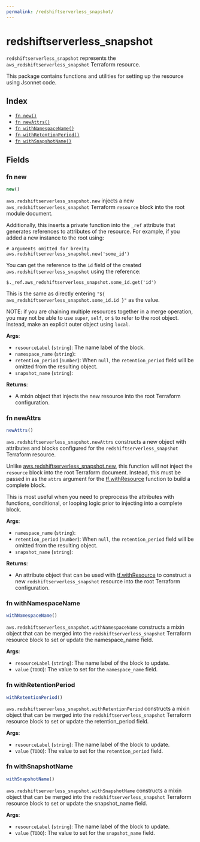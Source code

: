 ```yaml
---
permalink: /redshiftserverless_snapshot/
---
```


# redshiftserverless_snapshot

`redshiftserverless_snapshot` represents the `aws_redshiftserverless_snapshot` Terraform resource.



This package contains functions and utilities for setting up the resource using Jsonnet code.


## Index

* [`fn new()`](#fn-new)
* [`fn newAttrs()`](#fn-newattrs)
* [`fn withNamespaceName()`](#fn-withnamespacename)
* [`fn withRetentionPeriod()`](#fn-withretentionperiod)
* [`fn withSnapshotName()`](#fn-withsnapshotname)

## Fields

### fn new

```ts
new()
```


`aws.redshiftserverless_snapshot.new` injects a new `aws_redshiftserverless_snapshot` Terraform `resource`
block into the root module document.

Additionally, this inserts a private function into the `_ref` attribute that generates references to attributes of the
resource. For example, if you added a new instance to the root using:

    # arguments omitted for brevity
    aws.redshiftserverless_snapshot.new('some_id')

You can get the reference to the `id` field of the created `aws.redshiftserverless_snapshot` using the reference:

    $._ref.aws_redshiftserverless_snapshot.some_id.get('id')

This is the same as directly entering `"${ aws_redshiftserverless_snapshot.some_id.id }"` as the value.

NOTE: if you are chaining multiple resources together in a merge operation, you may not be able to use `super`, `self`,
or `$` to refer to the root object. Instead, make an explicit outer object using `local`.

**Args**:
  - `resourceLabel` (`string`): The name label of the block.
  - `namespace_name` (`string`): 
  - `retention_period` (`number`):  When `null`, the `retention_period` field will be omitted from the resulting object.
  - `snapshot_name` (`string`): 

**Returns**:
- A mixin object that injects the new resource into the root Terraform configuration.


### fn newAttrs

```ts
newAttrs()
```


`aws.redshiftserverless_snapshot.newAttrs` constructs a new object with attributes and blocks configured for the `redshiftserverless_snapshot`
Terraform resource.

Unlike [aws.redshiftserverless_snapshot.new](#fn-redshiftserverlesssnapshotnew), this function will not inject the `resource`
block into the root Terraform document. Instead, this must be passed in as the `attrs` argument for the
[tf.withResource](https://github.com/tf-libsonnet/core/tree/main/docs#fn-withresource) function to build a complete block.

This is most useful when you need to preprocess the attributes with functions, conditional, or looping logic prior to
injecting into a complete block.

**Args**:
  - `namespace_name` (`string`): 
  - `retention_period` (`number`):  When `null`, the `retention_period` field will be omitted from the resulting object.
  - `snapshot_name` (`string`): 

**Returns**:
  - An attribute object that can be used with [tf.withResource](https://github.com/tf-libsonnet/core/tree/main/docs#fn-withresource) to construct a new `redshiftserverless_snapshot` resource into the root Terraform configuration.


### fn withNamespaceName

```ts
withNamespaceName()
```

`aws.redshiftserverless_snapshot.withNamespaceName` constructs a mixin object that can be merged into the `redshiftserverless_snapshot`
Terraform resource block to set or update the namespace_name field.



**Args**:
  - `resourceLabel` (`string`): The name label of the block to update.
  - `value` (`TODO`): The value to set for the `namespace_name` field.


### fn withRetentionPeriod

```ts
withRetentionPeriod()
```

`aws.redshiftserverless_snapshot.withRetentionPeriod` constructs a mixin object that can be merged into the `redshiftserverless_snapshot`
Terraform resource block to set or update the retention_period field.



**Args**:
  - `resourceLabel` (`string`): The name label of the block to update.
  - `value` (`TODO`): The value to set for the `retention_period` field.


### fn withSnapshotName

```ts
withSnapshotName()
```

`aws.redshiftserverless_snapshot.withSnapshotName` constructs a mixin object that can be merged into the `redshiftserverless_snapshot`
Terraform resource block to set or update the snapshot_name field.



**Args**:
  - `resourceLabel` (`string`): The name label of the block to update.
  - `value` (`TODO`): The value to set for the `snapshot_name` field.
